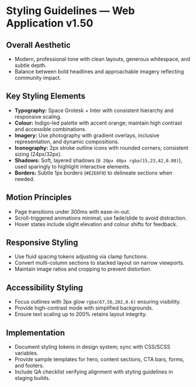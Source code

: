 # Styling Guidelines — Web Application v1.50

## Overall Aesthetic
- Modern, professional tone with clean layouts, generous whitespace, and subtle depth.
- Balance between bold headlines and approachable imagery reflecting community impact.

## Key Styling Elements
- **Typography:** Space Grotesk + Inter with consistent hierarchy and responsive scaling.
- **Colour:** Indigo-led palette with accent orange; maintain high contrast and accessible combinations.
- **Imagery:** Use photography with gradient overlays, inclusive representation, and dynamic compositions.
- **Iconography:** 2px stroke outline icons with rounded corners; consistent sizing (24px/32px).
- **Shadows:** Soft, layered shadows (`0 20px 40px rgba(15,23,42,0.08)`), used sparingly to highlight interactive elements.
- **Borders:** Subtle 1px borders (`#E2E8F0`) to delineate sections when needed.

## Motion Principles
- Page transitions under 300ms with ease-in-out.
- Scroll-triggered animations minimal; use fade/slide to avoid distraction.
- Hover states include slight elevation and colour shifts for feedback.

## Responsive Styling
- Use fluid spacing tokens adjusting via clamp functions.
- Convert multi-column sections to stacked layout on narrow viewports.
- Maintain image ratios and cropping to prevent distortion.

## Accessibility Styling
- Focus outlines with 3px glow `rgba(67,56,202,0.6)` ensuring visibility.
- Provide high-contrast mode with simplified backgrounds.
- Ensure text scaling up to 200% retains layout integrity.

## Implementation
- Document styling tokens in design system; sync with CSS/SCSS variables.
- Provide sample templates for hero, content sections, CTA bars, forms, and footers.
- Include QA checklist verifying alignment with styling guidelines in staging builds.

